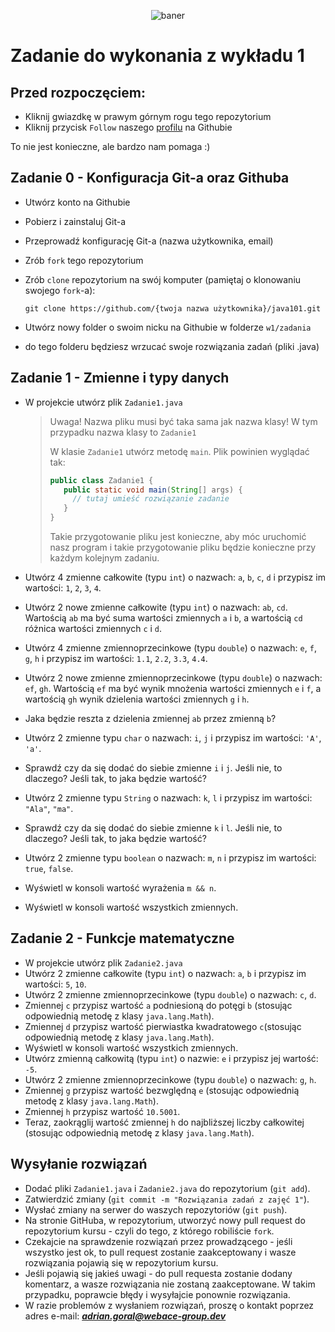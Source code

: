 <p align="center"><img src="https://user-images.githubusercontent.com/50357817/211667240-a5cc7635-b8ff-4d15-b849-33b43add557c.svg" alt="baner"></p>

# Zadanie do wykonania z wykładu 1

## Przed rozpoczęciem:
- Kliknij gwiazdkę w prawym górnym rogu tego repozytorium
- Kliknij przycisk ```Follow``` naszego [profilu](https://github.com/WebAce-Group) na Githubie

To nie jest konieczne, ale bardzo nam pomaga :)

## Zadanie 0 - Konfiguracja Git-a oraz Githuba
- Utwórz konto na Githubie
- Pobierz i zainstaluj Git-a
- Przeprowadź konfigurację Git-a (nazwa użytkownika, email)
- Zrób ```fork``` tego repozytorium
- Zrób ```clone``` repozytorium na swój komputer (pamiętaj o klonowaniu swojego ```fork```-a):
  
   ```git clone https://github.com/{twoja nazwa użytkownika}/java101.git```
-  Utwórz nowy folder o swoim nicku na Githubie w folderze ```w1/zadania```
-  do tego folderu będziesz wrzucać swoje rozwiązania zadań (pliki .java)

## Zadanie 1 - Zmienne i typy danych
- W projekcie utwórz plik ```Zadanie1.java```
  > Uwaga! Nazwa pliku musi być taka sama jak nazwa klasy!
  > W tym przypadku nazwa klasy to ```Zadanie1```
  >
  > W klasie ```Zadanie1``` utwórz metodę ```main```.
  > Plik powinien wyglądać tak:
  > ```java
  >public class Zadanie1 {
  >    public static void main(String[] args) {
  >      // tutaj umieść rozwiązanie zadanie      
  >    }
  > }
  > ```
  > Takie przygotowanie pliku jest konieczne, aby móc uruchomić nasz program i takie przygotowanie pliku będzie konieczne przy każdym kolejnym zadaniu.
- Utwórz 4 zmienne całkowite (typu ```int```) o nazwach: ```a```, ```b```, ```c```, ```d``` i przypisz im wartości: ```1```, ```2```, ```3```, ```4```.
- Utwórz 2 nowe zmienne całkowite (typu ```int```) o nazwach: ```ab```, ```cd```. Wartością ```ab``` ma być suma wartości zmiennych ```a``` i ```b```, a wartością ```cd``` różnica wartości zmiennych ```c``` i ```d```.
- Utwórz 4 zmienne zmiennoprzecinkowe (typu ```double```) o nazwach: ```e```, ```f```, ```g```, ```h``` i przypisz im wartości: ```1.1```, ```2.2```, ```3.3```, ```4.4```.
- Utwórz 2 nowe zmienne zmiennoprzecinkowe (typu ```double```) o nazwach: ```ef```, ```gh```. Wartością ```ef``` ma być wynik mnożenia wartości zmiennych ```e``` i ```f```, a wartością ```gh``` wynik dzielenia wartości zmiennych ```g``` i ```h```.

- Jaka będzie reszta z dzielenia zmiennej ```ab``` przez zmienną ```b```?

- Utwórz 2 zmienne typu ```char``` o nazwach: ```i```, ```j``` i przypisz im wartości: ```'A'```, ```'a'```.
- Sprawdź czy da się dodać do siebie zmienne ```i``` i ```j```. Jeśli nie, to dlaczego? Jeśli tak, to jaka będzie wartość?
- Utwórz 2 zmienne typu ```String``` o nazwach: ```k```, ```l``` i przypisz im wartości: ```"Ala"```, ```"ma"```.
- Sprawdź czy da się dodać do siebie zmienne ```k``` i ```l```. Jeśli nie, to dlaczego? Jeśli tak, to jaka będzie wartość?
- Utwórz 2 zmienne typu ```boolean``` o nazwach: ```m```, ```n``` i przypisz im wartości: ```true```, ```false```.
- Wyświetl w konsoli wartość wyrażenia ```m && n```.
- Wyświetl w konsoli wartość wszystkich zmiennych.

## Zadanie 2 - Funkcje matematyczne
- W projekcie utwórz plik ```Zadanie2.java```
- Utwórz 2 zmienne całkowite (typu ```int```) o nazwach: ```a```, ```b``` i przypisz im wartości: ```5```, ```10```.
- Utwórz 2 zmienne zmiennoprzecinkowe (typu ```double```) o nazwach: ```c```, ```d```.
- Zmiennej ```c``` przypisz wartość ```a``` podniesioną do potęgi ```b``` (stosując odpowiednią metodę z klasy ```java.lang.Math```).
- Zmiennej ```d``` przypisz wartość pierwiastka kwadratowego ```c```(stosując odpowiednią metodę z klasy ```java.lang.Math```).
- Wyświetl w konsoli wartość wszystkich zmiennych.
- Utwórz zmienną całkowitą (typu ```int```) o nazwie: ```e``` i przypisz jej wartość: ```-5```.
- Utwórz 2 zmienne zmiennoprzecinkowe (typu ```double```) o nazwach: ```g```, ```h```.
- Zmiennej ```g``` przypisz wartość bezwględną ```e``` (stosując odpowiednią metodę z klasy ```java.lang.Math```).
- Zmiennej ```h``` przypisz wartość ```10.5001```.
- Teraz, zaokrąglij wartość zmiennej ```h``` do najbliższej liczby całkowitej (stosując odpowiednią metodę z klasy ```java.lang.Math```).

## Wysyłanie rozwiązań
- Dodać pliki ```Zadanie1.java``` i ```Zadanie2.java``` do repozytorium (```git add```).
- Zatwierdzić zmiany (```git commit -m "Rozwiązania zadań z zajęć 1"```).
- Wysłać zmiany na serwer do waszych repozytoriów (```git push```).
- Na stronie GitHuba, w repozytorium, utworzyć nowy pull request do repozytorium kursu - czyli do tego, z którego robiliście ```fork```.
- Czekajcie na sprawdzenie rozwiązań przez prowadzącego - jeśli wszystko jest ok, to pull request zostanie zaakceptowany i wasze rozwiązania pojawią się w repozytorium kursu.
- Jeśli pojawią się jakieś uwagi - do pull requesta zostanie dodany komentarz, a wasze rozwiązania nie zostaną zaakceptowane. W takim przypadku, poprawcie błędy i wysyłajcie ponownie rozwiązania.
- W razie problemów z wysłaniem rozwiązań, proszę o kontakt poprzez adres e-mail: ***adrian.goral@webace-group.dev***
